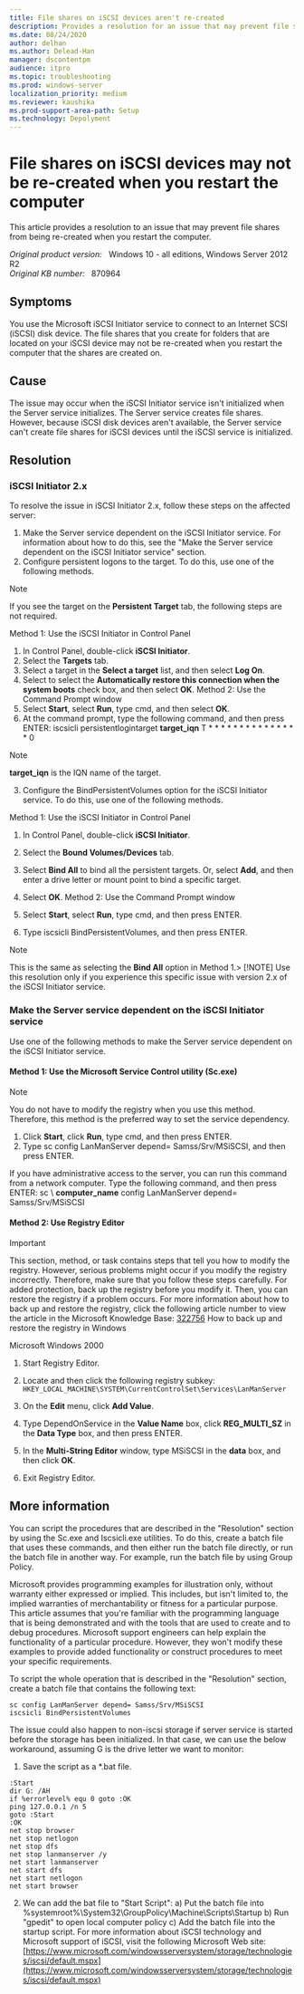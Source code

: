 ```yaml
---
title: File shares on iSCSI devices aren't re-created
description: Provides a resolution for an issue that may prevent file shares from being re-created. This issue occurs when you restart the computer.
ms.date: 08/24/2020
author: delhan
ms.author: Delead-Han
manager: dscontentpm
audience: itpro
ms.topic: troubleshooting
ms.prod: windows-server
localization_priority: medium
ms.reviewer: kaushika
ms.prod-support-area-path: Setup
ms.technology: Depolyment
---
```

# File shares on iSCSI devices may not be re-created when you restart the computer

This article provides a resolution to an issue that may prevent file shares from being re-created when you restart the computer.

_Original product version:_ &nbsp; Windows 10 - all editions, Windows Server 2012 R2  
_Original KB number:_ &nbsp; 870964

## Symptoms

You use the Microsoft iSCSI Initiator service to connect to an Internet SCSI (iSCSI) disk device. The file shares that you create for folders that are located on your iSCSI device may not be re-created when you restart the computer that the shares are created on.

## Cause

The issue may occur when the iSCSI Initiator service isn't initialized when the Server service initializes. The Server service creates file shares. However, because iSCSI disk devices aren't available, the Server service can't create file shares for iSCSI devices until the iSCSI service is initialized.

## Resolution

### iSCSI Initiator 2.x

To resolve the issue in iSCSI Initiator 2.x, follow these steps on the affected server:

1. Make the Server service dependent on the iSCSI Initiator service. For information about how to do this, see the "Make the Server service dependent on the iSCSI Initiator service" section.
2. Configure persistent logons to the target. To do this, use one of the following methods.

> [!NOTE]
> If you see the target on the **Persistent Target** tab, the following steps are not required.

Method 1: Use the iSCSI Initiator in Control Panel 
  1. In Control Panel, double-click **iSCSI Initiator**.
  2. Select the **Targets** tab.
  3. Select a target in the **Select a target** list, and then select **Log On**.
  4. Select to select the **Automatically restore this connection when the system boots** check box, and then select **OK**. Method 2: Use the Command Prompt window 
  1. Select **Start**, select
 **Run**, type cmd, and then select
 **OK**.
  2. At the command prompt, type the following command, and then press ENTER: iscsicli persistentlogintarget **target_iqn** T * * * * * * * * * * * * * * * 0 
> [!NOTE]
> **target_iqn** is the IQN name of the target.
3. Configure the BindPersistentVolumes option for the iSCSI Initiator service. To do this, use one of the following methods.

Method 1: Use the iSCSI Initiator in Control Panel 
  1. In Control Panel, double-click **iSCSI Initiator**.
  2. Select the **Bound Volumes/Devices** tab.
  3. Select **Bind All** to bind all the persistent targets. Or, select **Add**, and then enter a drive letter or mount point to bind a specific target.
  4. Select **OK**. Method 2: Use the Command Prompt window 
  1. Select **Start**, select
 **Run**, type cmd, and then press ENTER.

2. Type iscsicli BindPersistentVolumes, and then press ENTER.

> [!NOTE]
> This is the same as selecting the **Bind All** option in Method 1.> [!NOTE]
> Use this resolution only if you experience this specific issue with version 2.x of the iSCSI Initiator service.

### Make the Server service dependent on the iSCSI Initiator service

Use one of the following methods to make the Server service dependent on the iSCSI Initiator service.

#### Method 1: Use the Microsoft Service Control utility (Sc.exe)

> [!NOTE]
> You do not have to modify the registry when you use this method. Therefore, this method is the preferred way to set the service dependency.

1. Click **Start**, click **Run**, type cmd, and then press ENTER.
2. Type sc config LanManServer depend= Samss/Srv/MSiSCSI, and then press ENTER.

If you have administrative access to the server, you can run this command from a network computer. Type the following command, and then press ENTER: sc \\ **computer_name**  config LanManServer depend= Samss/Srv/MSiSCSI 


#### Method 2: Use Registry Editor

> [!IMPORTANT]
> This section, method, or task contains steps that tell you how to modify the registry. However, serious problems might occur if you modify the registry incorrectly. Therefore, make sure that you follow these steps carefully. For added protection, back up the registry before you modify it. Then, you can restore the registry if a problem occurs. For more information about how to back up and restore the registry, click the following article number to view the article in the Microsoft Knowledge Base: [322756](https://support.microsoft.com/help/322756) How to back up and restore the registry in Windows  

Microsoft Windows 2000 
1. Start Registry Editor.
2. Locate and then click the following registry subkey: `HKEY_LOCAL_MACHINE\SYSTEM\CurrentControlSet\Services\LanManServer` 

3. On the **Edit** menu, click **Add Value**.
4. Type DependOnService in the
 **Value Name** box, click **REG_MULTI_SZ** in the
 **Data Type** box, and then press ENTER.
5. In the **Multi-String Editor** window, type
 MSiSCSI in the **data** box, and then click
 **OK**.
6. Exit Registry Editor.

## More information

You can script the procedures that are described in the "Resolution" section by using the Sc.exe and Iscsicli.exe utilities. To do this, create a batch file that uses these commands, and then either run the batch file directly, or run the batch file in another way. For example, run the batch file by using Group Policy.

Microsoft provides programming examples for illustration only, without warranty either expressed or implied. This includes, but isn't limited to, the implied warranties of merchantability or fitness for a particular purpose. This article assumes that you're familiar with the programming language that is being demonstrated and with the tools that are used to create and to debug procedures. Microsoft support engineers can help explain the functionality of a particular procedure. However, they won't modify these examples to provide added functionality or construct procedures to meet your specific requirements.  

To script the whole operation that is described in the "Resolution" section, create a batch file that contains the following text:
```
sc config LanManServer depend= Samss/Srv/MSiSCSI
iscsicli BindPersistentVolumes
```

The issue could also happen to non-iscsi storage if server service is started before the storage has been initialized. In that case, we can use the below workaround, assuming G is the drive letter we want to monitor:


1. Save the script as a *.bat file.

```console
:Start
dir G: /AH
if %errorlevel% equ 0 goto :OK
ping 127.0.0.1 /n 5
goto :Start
:OK
net stop browser
net stop netlogon
net stop dfs
net stop lanmanserver /y
net start lanmanserver
net start dfs
net start netlogon
net start browser
```

2. We can add the bat file to "Start Script":
a) Put the batch file into %systemroot%\System32\GroupPolicy\Machine\Scripts\Startup
b) Run "gpedit" to open local computer policy
c) Add the batch file into the startup script. For more information about iSCSI technology and Microsoft support of iSCSI, visit the following Microsoft Web site: [https://www.microsoft.com/windowsserversystem/storage/technologies/iscsi/default.mspx](https://www.microsoft.com/windowsserversystem/storage/technologies/iscsi/default.mspx)
